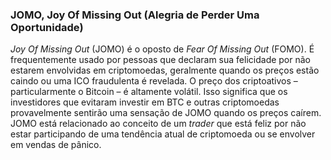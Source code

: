 ### JOMO, Joy Of Missing Out (Alegria de Perder Uma Oportunidade)

_Joy Of Missing Out_ (JOMO) é o oposto de _Fear Of Missing Out_ (FOMO). É frequentemente usado por pessoas que declaram sua felicidade por não estarem envolvidas em criptomoedas, geralmente quando os preços estão caindo ou uma ICO fraudulenta é revelada. O preço dos criptoativos – particularmente o Bitcoin – é altamente volátil. Isso significa que os investidores que evitaram investir em BTC e outras criptomoedas provavelmente sentirão uma sensação de JOMO quando os preços caírem. JOMO está relacionado ao conceito de um _trader_ que está feliz por não estar participando de uma tendência atual de criptomoeda ou se envolver em vendas de pânico.